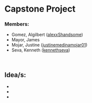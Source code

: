 # Capstone Project

### Members:
* Gomez, Algilbert ([alexxShandsome](https://github.com/alexxShandsome))
* Mayor, James
* Mojar, Justine ([justinemedinamojar01](https://github.com/justinemedinamojar01))
* Seva, Kenneth ([kennethseva](https://github.com/kennethseva))

<br>

## Idea/s:
*
*
*
